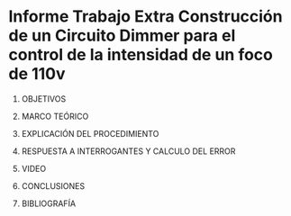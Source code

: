# Informe Trabajo Extra Construcción de un Circuito Dimmer para el control de la intensidad de un foco de 110v


1. OBJETIVOS


2. MARCO TEÓRICO 

3. EXPLICACIÓN DEL PROCEDIMIENTO


4. RESPUESTA A INTERROGANTES Y CALCULO DEL ERROR


5. VIDEO


6. CONCLUSIONES


7. BIBLIOGRAFÍA

